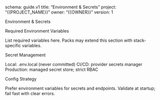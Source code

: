 schema: guide.v1
title: “Environment & Secrets”
project: “{{PROJECT_NAME}}”
owner: “{{OWNER}}”
version: 1

Environment & Secrets

Required Environment Variables

List required variables here. Packs may extend this section with stack-specific variables.

Secret Management

Local: .env.local (never committed)
CI/CD: provider secrets manager
Production: managed secret store; strict RBAC

Config Strategy

Prefer environment variables for secrets and endpoints. Validate at startup; fail fast with clear errors.
